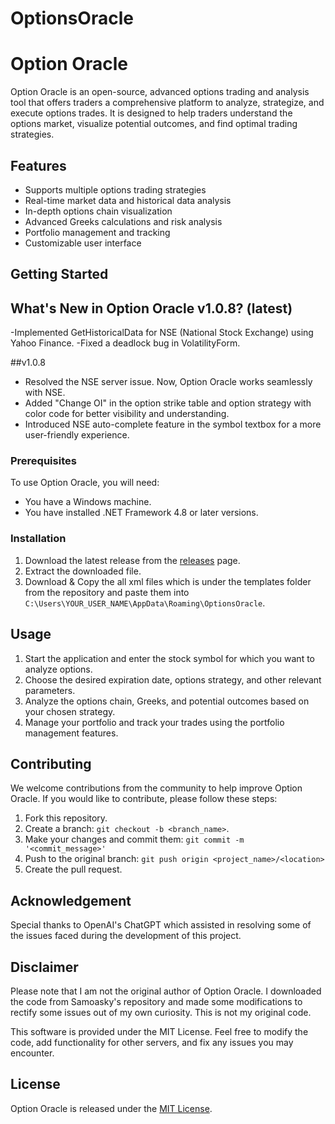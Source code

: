 # OptionsOracle
# Option Oracle

Option Oracle is an open-source, advanced options trading and analysis tool that offers traders a comprehensive platform to 
analyze, strategize, and execute options trades. It is designed to help traders understand the options market, visualize potential outcomes, 
and find optimal trading strategies.

## Features

- Supports multiple options trading strategies
- Real-time market data and historical data analysis
- In-depth options chain visualization
- Advanced Greeks calculations and risk analysis
- Portfolio management and tracking
- Customizable user interface

## Getting Started

## What's New in Option Oracle v1.0.8? (latest)

-Implemented GetHistoricalData for NSE (National Stock Exchange) using Yahoo Finance.
-Fixed a deadlock bug in VolatilityForm.

##v1.0.8
- Resolved the NSE server issue. Now, Option Oracle works seamlessly with NSE.
- Added "Change OI" in the option strike table and option strategy with color code for better visibility and understanding.
- Introduced NSE auto-complete feature in the symbol textbox for a more user-friendly experience.

### Prerequisites

To use Option Oracle, you will need:

- You have a Windows machine.
- You have installed .NET Framework 4.8 or later versions.

### Installation

1. Download the latest release from the [releases](https://github.com/sha37/OptionsOracle/releases/) page.
2. Extract the downloaded file.
3. Download & Copy the all xml files which is under the templates folder from the repository and paste them into `C:\Users\YOUR_USER_NAME\AppData\Roaming\OptionsOracle`.

## Usage

1. Start the application and enter the stock symbol for which you want to analyze options.
2. Choose the desired expiration date, options strategy, and other relevant parameters.
3. Analyze the options chain, Greeks, and potential outcomes based on your chosen strategy.
4. Manage your portfolio and track your trades using the portfolio management features.

## Contributing

We welcome contributions from the community to help improve Option Oracle. If you would like to contribute, please follow these steps:

1. Fork this repository.
2. Create a branch: `git checkout -b <branch_name>`.
3. Make your changes and commit them: `git commit -m '<commit_message>'`
4. Push to the original branch: `git push origin <project_name>/<location>`
5. Create the pull request.

## Acknowledgement

Special thanks to OpenAI's ChatGPT which assisted in resolving some of the issues faced during the development of this project.

## Disclaimer

Please note that I am not the original author of Option Oracle. I downloaded the code from Samoasky's repository and made some modifications to rectify some issues out of my own curiosity. This is not my original code.

This software is provided under the MIT License. Feel free to modify the code, add functionality for other servers, and fix any issues you may encounter.


## License

Option Oracle is released under the [MIT License](LICENSE).
